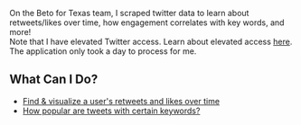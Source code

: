 On the Beto for Texas team, I scraped twitter data to learn about retweets/likes over time, how engagement correlates with key words, and more! <br>
Note that I have elevated Twitter access. Learn about elevated access [here](https://developer.twitter.com/en/portal/products/elevated). The application only took a day to process for me. 

## What Can I Do?
- [Find & visualize a user's retweets and likes over time](https://github.com/sejal234/social_media_scraping/blob/main/Publishable_Twitter_Metrics_Over_Time.ipynb)
- [How popular are tweets with certain keywords?](https://github.com/sejal234/social_media_scraping/blob/main/Keywords%20Twitter.py)
